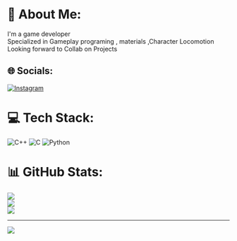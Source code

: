 # 💫 About Me:
I'm a game developer <br>Specialized in Gameplay programing , materials ,Character Locomotion<br>Looking forward to Collab on Projects


## 🌐 Socials:
[![Instagram](https://img.shields.io/badge/Instagram-%23E4405F.svg?logo=Instagram&logoColor=white)](https://instagram.com/_joy.dip.chakraborty) 

# 💻 Tech Stack:
![C++](https://img.shields.io/badge/c++-%2300599C.svg?style=for-the-badge&logo=c%2B%2B&logoColor=white) ![C](https://img.shields.io/badge/c-%2300599C.svg?style=for-the-badge&logo=c&logoColor=white) ![Python](https://img.shields.io/badge/python-3670A0?style=for-the-badge&logo=python&logoColor=ffdd54)
# 📊 GitHub Stats:
![](https://github-readme-stats.vercel.app/api?username=XyonX&theme=dark&hide_border=false&include_all_commits=false&count_private=true)<br/>
![](https://github-readme-streak-stats.herokuapp.com/?user=XyonX&theme=dark&hide_border=false)<br/>
![](https://github-readme-stats.vercel.app/api/top-langs/?username=XyonX&theme=dark&hide_border=false&include_all_commits=false&count_private=true&layout=compact)

---
[![](https://visitcount.itsvg.in/api?id=XyonX&icon=0&color=0)](https://visitcount.itsvg.in)

<!-- Proudly created with GPRM ( https://gprm.itsvg.in ) -->
